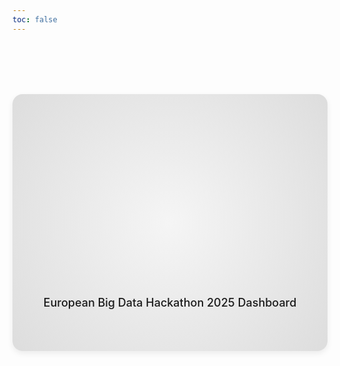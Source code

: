 ```yaml
---
toc: false
---
```


<div class="hero">
  <h1>CLC+ Delta</h1>
  <h2> European Big Data Hackathon 2025 Dashboard </h2>
</div>

<style>
.hero {
  /* Mise en page de base */
  display: flex;
  flex-direction: column;
  align-items: center;
  justify-content: center;
  text-align: center;
  font-family: var(--sans-serif);
  
  /* Marges et espacement */
  margin: 4rem 0;
  padding: 3rem 2rem;

  /* Arrière-plan doux */
  background: radial-gradient(circle, #f5f5f5 0%, #dddddd 100%);
  border-radius: 1rem;

  /* Légère ombre portée */
  box-shadow: 0 4px 10px rgba(0, 0, 0, 0.07);

  /* Pour gérer l’éventuelle césure (si supporté) */
  text-wrap: balance;
}

.hero h1 {
  /* Organisation de l’espace autour du titre */
  margin: 1rem 0;
  padding: 1rem 0;

  /* Grande police pour le titre */
  font-size: clamp(3rem, 10vw, 6rem);
  font-weight: 900;
  line-height: 1.2;
  
  /* Effet de dégradé dans le texte */
  background: linear-gradient(30deg, var(--theme-foreground-focus), currentColor);
  -webkit-background-clip: text;
  -webkit-text-fill-color: transparent;
  background-clip: text;

  /* Transition subtile au survol */
  transition: transform 0.3s ease;
}

.hero h1:hover {
  /* Léger agrandissement au hover */
  transform: scale(1.05);
}

.hero h2 {
  /* Mise en forme du sous-titre */
  margin: 0 auto;
  max-width: 40rem;
  font-size: 1.125rem;
  font-weight: 500;
  line-height: 1.5;
  color: var(--theme-foreground-muted);
  
  /* Espace supplémentaire si souhaité */
  margin-top: 0.5rem;
}

@media (min-width: 640px) {
  .hero {
    margin: 6rem 0;
    padding: 4rem 3rem;
  }

  .hero h1 {
    font-size: clamp(4rem, 8vw, 7rem);
  }
}

</style>
